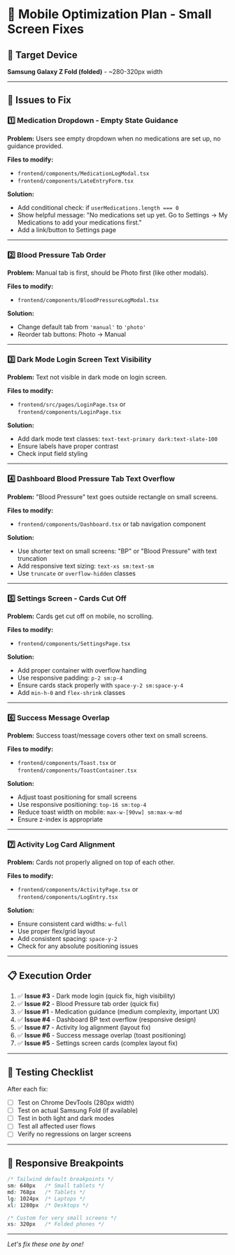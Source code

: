# 📱 Mobile Optimization Plan - Small Screen Fixes

## 🎯 Target Device
**Samsung Galaxy Z Fold (folded)** - ~280-320px width

---

## 🐛 Issues to Fix

### 1️⃣ **Medication Dropdown - Empty State Guidance**
**Problem:** Users see empty dropdown when no medications are set up, no guidance provided.

**Files to modify:**
- `frontend/components/MedicationLogModal.tsx`
- `frontend/components/LateEntryForm.tsx`

**Solution:**
- Add conditional check: if `userMedications.length === 0`
- Show helpful message: "No medications set up yet. Go to Settings → My Medications to add your medications first."
- Add a link/button to Settings page

---

### 2️⃣ **Blood Pressure Tab Order**
**Problem:** Manual tab is first, should be Photo first (like other modals).

**Files to modify:**
- `frontend/components/BloodPressureLogModal.tsx`

**Solution:**
- Change default tab from `'manual'` to `'photo'`
- Reorder tab buttons: Photo → Manual

---

### 3️⃣ **Dark Mode Login Screen Text Visibility**
**Problem:** Text not visible in dark mode on login screen.

**Files to modify:**
- `frontend/src/pages/LoginPage.tsx` or `frontend/components/LoginPage.tsx`

**Solution:**
- Add dark mode text classes: `text-text-primary dark:text-slate-100`
- Ensure labels have proper contrast
- Check input field styling

---

### 4️⃣ **Dashboard Blood Pressure Tab Text Overflow**
**Problem:** "Blood Pressure" text goes outside rectangle on small screens.

**Files to modify:**
- `frontend/components/Dashboard.tsx` or tab navigation component

**Solution:**
- Use shorter text on small screens: "BP" or "Blood Pressure" with text truncation
- Add responsive text sizing: `text-xs sm:text-sm`
- Use `truncate` or `overflow-hidden` classes

---

### 5️⃣ **Settings Screen - Cards Cut Off**
**Problem:** Cards get cut off on mobile, no scrolling.

**Files to modify:**
- `frontend/components/SettingsPage.tsx`

**Solution:**
- Add proper container with overflow handling
- Use responsive padding: `p-2 sm:p-4`
- Ensure cards stack properly with `space-y-2 sm:space-y-4`
- Add `min-h-0` and `flex-shrink` classes

---

### 6️⃣ **Success Message Overlap**
**Problem:** Success toast/message covers other text on small screens.

**Files to modify:**
- `frontend/components/Toast.tsx` or `frontend/components/ToastContainer.tsx`

**Solution:**
- Adjust toast positioning for small screens
- Use responsive positioning: `top-16 sm:top-4`
- Reduce toast width on mobile: `max-w-[90vw] sm:max-w-md`
- Ensure z-index is appropriate

---

### 7️⃣ **Activity Log Card Alignment**
**Problem:** Cards not properly aligned on top of each other.

**Files to modify:**
- `frontend/components/ActivityPage.tsx` or `frontend/components/LogEntry.tsx`

**Solution:**
- Ensure consistent card widths: `w-full`
- Use proper flex/grid layout
- Add consistent spacing: `space-y-2`
- Check for any absolute positioning issues

---

## 📋 Execution Order

1. ✅ **Issue #3** - Dark mode login (quick fix, high visibility)
2. ✅ **Issue #2** - Blood Pressure tab order (quick fix)
3. ✅ **Issue #1** - Medication guidance (medium complexity, important UX)
4. ✅ **Issue #4** - Dashboard BP text overflow (responsive design)
5. ✅ **Issue #7** - Activity log alignment (layout fix)
6. ✅ **Issue #6** - Success message overlap (toast positioning)
7. ✅ **Issue #5** - Settings screen cards (complex layout fix)

---

## 🧪 Testing Checklist

After each fix:
- [ ] Test on Chrome DevTools (280px width)
- [ ] Test on actual Samsung Fold (if available)
- [ ] Test in both light and dark modes
- [ ] Test all affected user flows
- [ ] Verify no regressions on larger screens

---

## 📱 Responsive Breakpoints

```css
/* Tailwind default breakpoints */
sm: 640px   /* Small tablets */
md: 768px   /* Tablets */
lg: 1024px  /* Laptops */
xl: 1280px  /* Desktops */

/* Custom for very small screens */
xs: 320px   /* Folded phones */
```

---

*Let's fix these one by one!*

